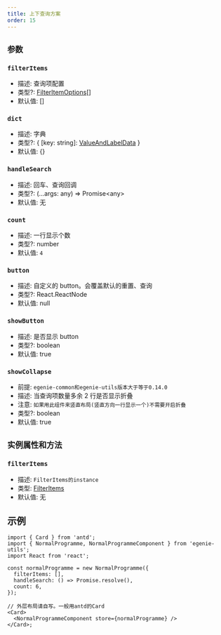 ```yaml
---
title: 上下查询方案
order: 15
---
```


## `参数`

### `filterItems`

- 描述: 查询项配置
- 类型?: [FilterItemOptions](./filter-base#filteritemoptions)[]
- 默认值: []

### `dict`

- 描述: 字典
- 类型?: { [key: string]: [ValueAndLabelData](./filter-base#valueandlabeldata) }
- 默认值: {}

### `handleSearch`

- 描述: 回车、查询回调
- 类型?: (...args: any) => Promise\<any>
- 默认值: 无

### `count`

- 描述: 一行显示个数
- 类型?: number
- 默认值: `4`

### `button`

- 描述: 自定义的 button。会覆盖默认的重置、查询
- 类型?: React.ReactNode
- 默认值: null

### `showButton`

- 描述: 是否显示 button
- 类型?: boolean
- 默认值: true

### `showCollapse`

- 前提: `egenie-common和egenie-utils版本大于等于0.14.0`
- 描述: 当查询项数量多余 2 行是否显示折叠
- 注意: `如果用此组件来竖直布局(竖直方向一行显示一个)不需要开启折叠`
- 类型?: boolean
- 默认值: true

## `实例属性和方法`

### `filterItems`

- 描述: `FilterItems的instance`
- 类型: [FilterItems](./filter-items#实例属性和方法)
- 默认值: 无

## 示例

```tsx | pure
import { Card } from 'antd';
import { NormalProgramme, NormalProgrammeComponent } from 'egenie-utils';
import React from 'react';

const normalProgramme = new NormalProgramme({
  filterItems: [],
  handleSearch: () => Promise.resolve(),
  count: 6,
});

// 外层布局请自写。一般用antd的Card
<Card>
  <NormalProgrammeComponent store={normalProgramme} />
</Card>;
```
